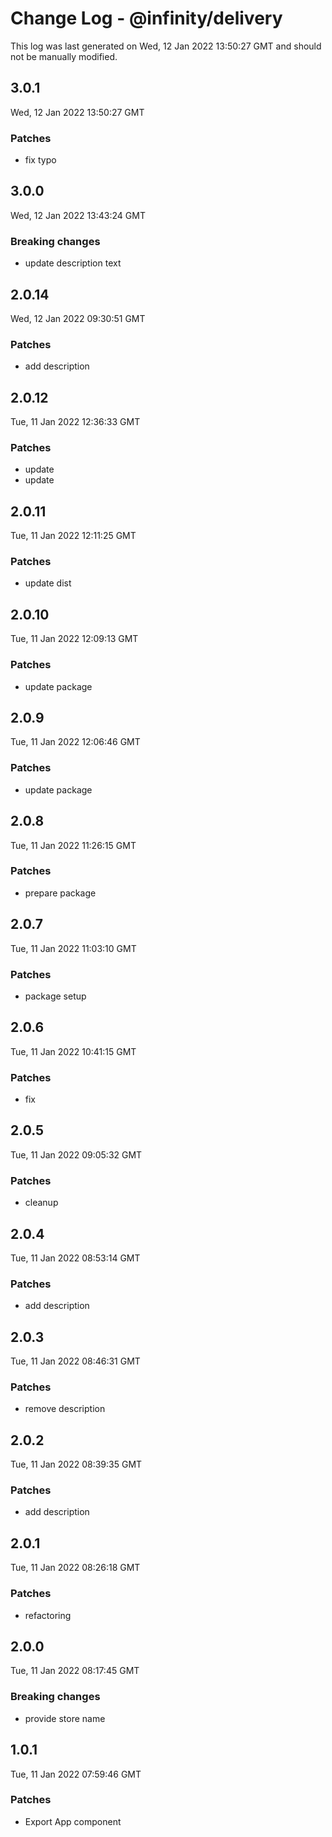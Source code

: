 # Change Log - @infinity/delivery

This log was last generated on Wed, 12 Jan 2022 13:50:27 GMT and should not be manually modified.

## 3.0.1
Wed, 12 Jan 2022 13:50:27 GMT

### Patches

- fix typo

## 3.0.0
Wed, 12 Jan 2022 13:43:24 GMT

### Breaking changes

- update description text

## 2.0.14
Wed, 12 Jan 2022 09:30:51 GMT

### Patches

- add description

## 2.0.12
Tue, 11 Jan 2022 12:36:33 GMT

### Patches

- update
- update

## 2.0.11
Tue, 11 Jan 2022 12:11:25 GMT

### Patches

- update dist

## 2.0.10
Tue, 11 Jan 2022 12:09:13 GMT

### Patches

- update package

## 2.0.9
Tue, 11 Jan 2022 12:06:46 GMT

### Patches

- update package

## 2.0.8
Tue, 11 Jan 2022 11:26:15 GMT

### Patches

- prepare package

## 2.0.7
Tue, 11 Jan 2022 11:03:10 GMT

### Patches

- package setup

## 2.0.6
Tue, 11 Jan 2022 10:41:15 GMT

### Patches

- fix

## 2.0.5
Tue, 11 Jan 2022 09:05:32 GMT

### Patches

- cleanup

## 2.0.4
Tue, 11 Jan 2022 08:53:14 GMT

### Patches

- add description

## 2.0.3
Tue, 11 Jan 2022 08:46:31 GMT

### Patches

- remove description

## 2.0.2
Tue, 11 Jan 2022 08:39:35 GMT

### Patches

- add description

## 2.0.1
Tue, 11 Jan 2022 08:26:18 GMT

### Patches

- refactoring

## 2.0.0
Tue, 11 Jan 2022 08:17:45 GMT

### Breaking changes

- provide store name

## 1.0.1
Tue, 11 Jan 2022 07:59:46 GMT

### Patches

- Export App component

